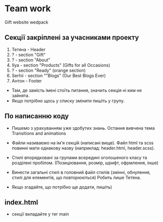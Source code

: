 # Team work

Gift website wedpack

## Секції закріплені за учасниками проекту

1. Тетяна - Header
2. ? - section "Gift"
3. ? - section "About"
4. IIya - section "Products" (Gifts for all Occasions)
5. ? - section "Ready" (orange section)
6. Serhii - section ""Blogs" (Our Best Blogs Ever)
7. Антон - Footer

- Там, де замість імені стоїть питання, значить секція ні ким не зайнята.
- Якщо потрібно щось у списку змінити пишіть у групу.

## По написанню коду

- Пишемо з урахуванням уже здобутих знань. Остання вивчена тема Transitions and
  animations

- Файли називаємо на ім'я секцій (написані вище). Файл html та scss повинні мати
  однакову назву (наприклад: header.html, header.scss).

- Стилі впорядковані за групами всередині оголошеного класу та розділені
  пробілом. (Позиціювання, розмір, шрифт, офрмлення, інше)

- Винести загальні стилі в головний файл стилів (змінні, обнулення, стилі для
  елементів, що повторюються) Робить лише Тетяна.

- Якщо згадайте, що потрібно ще додати, пишіть)

## index.html

- секції вкладайте у тег main
